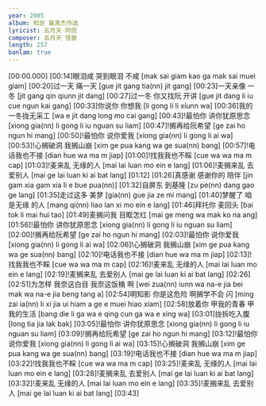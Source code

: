 ```yaml
---
year: 2005
album: 知足 最真杰作选
lyricist: 五月天 阿信
composer: 五月天 怪兽
length: 257
banlam: true
---
```

[00:00.000]
[00:14]眼泪咸 哭到眼泪 不咸 [mak sai giam  kao ga mak sai  muei giam]
[00:20]过一天 痛一天 [gue jit gang  tia(nn) jit gang]
[00:23]一天亲像 一冬 [jit gang qin qiunn  jit dang]
[00:27]过一冬 你又找阮 开讲 [gue jit dang  li iu cue ngun  kai gang]
[00:33]你说你 你想我 [li gong li li xiunn wa]
[00:36]我的一冬拢无采工 [wa e jit dang  long mo cai gang]
[00:43]!最怕你 讲你犹原思念 [xiong gia(nn) li  gong li iu nguan su liam]
[00:47]!搁再给阮希望 [ge zai ho ngun hi mang]
[00:50]!最怕你 说你爱我 [xiong gia(nn) li  gong li ai wa]
[00:53]!心搁破洞 我搁山崩 [xim ge pua kang  wa ge sua(nn) bang]
[00:57]!电话我也不接 [dian hue wa ma m jiap]
[01:00]!找我我也不睬 [cue wa wa ma m cap]
[01:03]!麦来乱 无缘的人 [mai lai luan  mo ein e lang]
[01:06]!麦搁来乱 去爱别人 [mai ge lai luan  ki ai bat lang]
[01:12]
[01:26]真感谢 感谢你的 陪伴 [jin gam xia  gam xia li e  bue pua(nn)]
[01:32]自屏东 到基隆 [zu pe(nn) dang  gao ge lang]
[01:35]走过这多 美梦 [gia(nn) gue jia ze  mi mang]
[01:40]梦醒了 咱是无缘 的人 [mang qi(nn) liao  lan xi mo ein  e lang]
[01:46]拜托你 麦回头 [bai tok li  mai hui tao]
[01:49]麦搁问我 目眶怎红 [mai ge meng wa  mak ko na ang]
[01:56]!最怕你 讲你犹原思念 [xiong gia(nn) li  gong li iu nguan su liam]
[02:00]!搁再给阮希望 [ge zai ho ngun hi mang]
[02:03]!最怕你 说你爱我 [xiong gia(nn) li  gong li ai wa]
[02:06]!心搁破洞 我搁山崩 [xim ge pua kang  wa ge sua(nn) bang]
[02:10]!电话我也不接 [dian hue wa ma m jiap]
[02:13]!找我我也不睬 [cue wa wa ma m cap]
[02:16]!麦来乱 无缘的人 [mai lai luan  mo ein e lang]
[02:19]!麦搁来乱 去爱别人 [mai ge lai luan  ki ai bat lang]
[02:26]
[02:51]为怎样 我奈这白目 我奈这饭桶 啊 [wei zua(nn) iunn  wa na-e jia bei mak  wa na-e jia beng tang  a]
[02:54]明知影 你是这危险 啊搁学不会 闪 [ming zai ia(nn)  li xi jia ui hiam  a ge e muei hiao  xiam]
[02:58]放着你 甲我的青春 甲我的生活 [bang die li  ga wa e qing cun  ga wa e xing wa]
[03:01]拢拆吃入腹 [long tia jia lak bak]
[03:05]!最怕你 讲你犹原思念 [xiong gia(nn) li  gong li iu nguan su liam]
[03:09]!搁再给阮希望 [ge zai ho ngun hi mang]
[03:12]!最怕你 说你爱我 [xiong gia(nn) li  gong li ai wa]
[03:15]!心搁破洞 我搁山崩 [xim ge pua kang  wa ge sua(nn) bang]
[03:19]!电话我也不接 [dian hue wa ma m jiap]
[03:22]!找我我也不睬 [cue wa wa ma m cap]
[03:25]!麦来乱 无缘的人 [mai lai luan  mo ein e lang]
[03:28]!麦搁来乱 去爱别人 [mai ge lai luan  ki ai bat lang]
[03:32]!麦来乱 无缘的人 [mai lai luan  mo ein e lang]
[03:35]!麦搁来乱 去爱别人 [mai ge lai luan  ki ai bat lang]
[03:43]